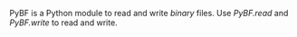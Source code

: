 PyBF is a Python module to read and write *binary* files. Use *PyBF.read* and *PyBF.write* to read and write.